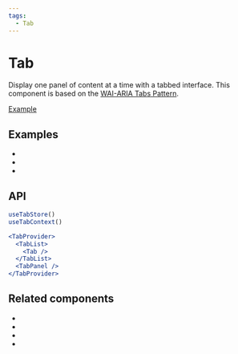 ```yaml
---
tags:
  - Tab
---
```


# Tab

<div data-description>

Display one panel of content at a time with a tabbed interface. This component is based on the [WAI-ARIA Tabs Pattern](https://www.w3.org/WAI/ARIA/apg/patterns/tabpanel/).

</div>

<div data-tags></div>

<a href="../examples/tab/index.react.tsx" data-playground>Example</a>

## Examples

<div data-cards="examples">

- [](/examples/tab-react-router)
- [](/examples/tab-next-router)
- [](/examples/tab-panel-animated)

</div>

## API

```jsx
useTabStore()
useTabContext()

<TabProvider>
  <TabList>
    <Tab />
  </TabList>
  <TabPanel />
</TabProvider>
```

## Related components

<div data-cards="components">

- [](/components/button)
- [](/components/disclosure)
- [](/components/composite)
- [](/components/focusable)

</div>
